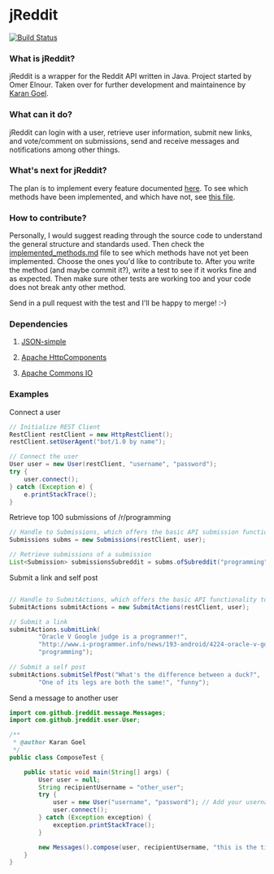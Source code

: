 jReddit
=====

[![Build Status](https://travis-ci.org/karan/jReddit.png?branch=master)](https://travis-ci.org/karan/jReddit)

### What is jReddit?
jReddit is a wrapper for the Reddit API written in Java. Project started by Omer Elnour. Taken over for further development and maintainence by [Karan Goel](http://www.goel.im).

### What can it do?
jReddit can login with a user, retrieve user information, submit new links, and vote/comment on submissions, send and receive messages and notifications among other things.

### What's next for jReddit?
The plan is to implement every feature documented [here](http://www.reddit.com/dev/api). To see which methods have been implemented, and which have not, see [this file](https://github.com/karan/jReddit/blob/master/implemented_methods.md).

### How to contribute?
Personally, I would suggest reading through the source code to understand the general structure and standards used. Then check the [implemented_methods.md](https://github.com/karan/jReddit/blob/master/implemented_methods.md) file to see which methods have not yet been implemented. Choose the ones you'd like to contribute to. After you write the method (and maybe commit it?), write a test to see if it works fine and as expected. Then make sure other tests are working too and your code does not break anty other method.

Send in a pull request with the test and I'll be happy to merge! :-)

### Dependencies
1. [JSON-simple](http://code.google.com/p/json-simple/)

2. [Apache HttpComponents](https://hc.apache.org/)

3. [Apache Commons IO](https://commons.apache.org/proper/commons-io/)


### Examples

Connect a user
```java
// Initialize REST Client
RestClient restClient = new HttpRestClient();
restClient.setUserAgent("bot/1.0 by name");

// Connect the user 
User user = new User(restClient, "username", "password");
try {
	user.connect();
} catch (Exception e) {
	e.printStackTrace();
}
```

Retrieve top 100 submissions of /r/programming

```java
// Handle to Submissions, which offers the basic API submission functionality
Submissions subms = new Submissions(restClient, user);

// Retrieve submissions of a submission
List<Submission> submissionsSubreddit = subms.ofSubreddit("programming", SubmissionSort.TOP, -1, 100, null, null, true);

```

Submit a link and self post

```java

// Handle to SubmitActions, which offers the basic API functionality to submit comments and posts
SubmitActions submitActions = new SubmitActions(restClient, user);

// Submit a link
submitActions.submitLink(
        "Oracle V Google judge is a programmer!",
        "http://www.i-programmer.info/news/193-android/4224-oracle-v-google-judge-is-a-programmer.html",
        "programming");
        
// Submit a self post
submitActions.submitSelfPost("What's the difference between a duck?",
        "One of its legs are both the same!", "funny");
```

Send a message to another user

```java
import com.github.jreddit.message.Messages;
import com.github.jreddit.user.User;

/**
 * @author Karan Goel
 */
public class ComposeTest {

    public static void main(String[] args) {
        User user = null;
        String recipientUsername = "other_user";
        try {
            user = new User("username", "password"); // Add your username and password
            user.connect();
        } catch (Exception exception) {
            exception.printStackTrace();
        }

        new Messages().compose(user, recipientUsername, "this is the title", "the message", "", "");
    }
}
```
